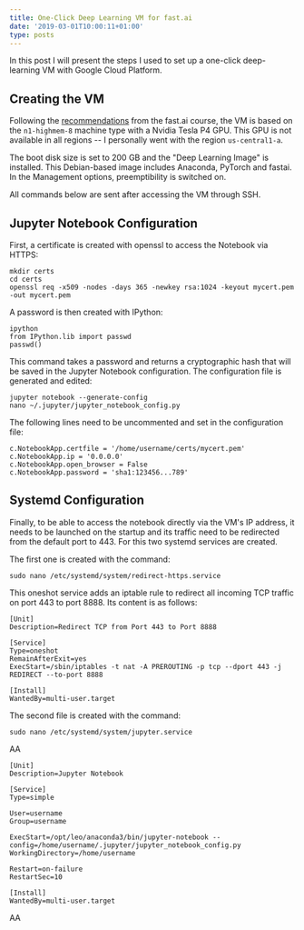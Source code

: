 ```yaml
---
title: One-Click Deep Learning VM for fast.ai
date: '2019-03-01T10:00:11+01:00'
type: posts
---
```

In this post I will present the steps I used to set up a one-click deep-learning VM with Google Cloud Platform.

## Creating the VM

Following the [recommendations](https://course.fast.ai/start_gcp.html) from the fast.ai course, the VM is based on the `n1-highmem-8` machine type with a Nvidia Tesla P4 GPU. This GPU is not available in all regions -- I personally went with the region `us-central1-a`.

The boot disk size is set to 200 GB and the "Deep Learning Image" is installed. This Debian-based image includes Anaconda, PyTorch and fastai. In the Management options, preemptibility is switched on.

All commands below are sent after accessing the VM through SSH.

## Jupyter Notebook Configuration

First, a certificate is created with openssl to access the Notebook via HTTPS:

```
mkdir certs
cd certs
openssl req -x509 -nodes -days 365 -newkey rsa:1024 -keyout mycert.pem -out mycert.pem
```

A password is then created with IPython:

```
ipython
from IPython.lib import passwd
passwd()
```

This command takes a password and returns a cryptographic hash that will be saved in the Jupyter Notebook configuration. The configuration file is generated and edited:

```
jupyter notebook --generate-config
nano ~/.jupyter/jupyter_notebook_config.py
```

The following lines need to be uncommented and set in the configuration file:

```
c.NotebookApp.certfile = '/home/username/certs/mycert.pem'
c.NotebookApp.ip = '0.0.0.0'
c.NotebookApp.open_browser = False
c.NotebookApp.password = 'sha1:123456...789'
```

## Systemd Configuration

Finally, to be able to access the notebook directly via the VM's IP address, it needs to be launched on the startup and its traffic need to be redirected from the default port to 443. For this two systemd services are created.

The first one is created with the command:

```
sudo nano /etc/systemd/system/redirect-https.service
```

This oneshot service adds an iptable rule to redirect all incoming TCP traffic on port 443 to port 8888. Its content is as follows:

```
[Unit]
Description=Redirect TCP from Port 443 to Port 8888

[Service]
Type=oneshot
RemainAfterExit=yes
ExecStart=/sbin/iptables -t nat -A PREROUTING -p tcp --dport 443 -j REDIRECT --to-port 8888

[Install]
WantedBy=multi-user.target
```

The second file is created with the command:

```
sudo nano /etc/systemd/system/jupyter.service
```

AA

```
[Unit]
Description=Jupyter Notebook

[Service]
Type=simple

User=username
Group=username

ExecStart=/opt/leo/anaconda3/bin/jupyter-notebook --config=/home/username/.jupyter/jupyter_notebook_config.py
WorkingDirectory=/home/username

Restart=on-failure
RestartSec=10

[Install]
WantedBy=multi-user.target
```

AA
